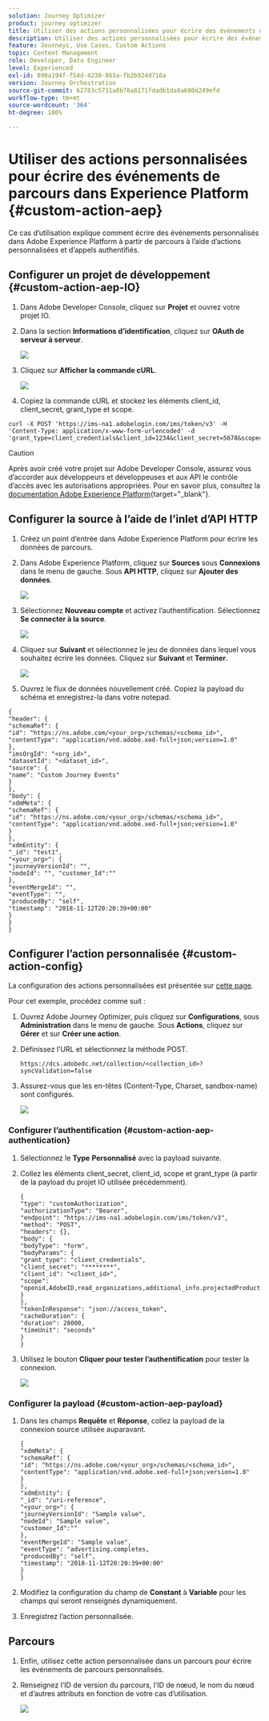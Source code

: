 ```yaml
---
solution: Journey Optimizer
product: journey optimizer
title: Utiliser des actions personnalisées pour écrire des événements de parcours dans AEP
description: Utiliser des actions personnalisées pour écrire des événements de parcours dans AEP
feature: Journeys, Use Cases, Custom Actions
topic: Content Management
role: Developer, Data Engineer
level: Experienced
exl-id: 890a194f-f54d-4230-863a-fb2b924d716a
version: Journey Orchestration
source-git-commit: 62783c5731a8b78a8171fdadb1da8a680d249efd
workflow-type: tm+mt
source-wordcount: '364'
ht-degree: 100%

---
```


# Utiliser des actions personnalisées pour écrire des événements de parcours dans Experience Platform {#custom-action-aep}

Ce cas d’utilisation explique comment écrire des événements personnalisés dans Adobe Experience Platform à partir de parcours à l’aide d’actions personnalisées et d’appels authentifiés.

## Configurer un projet de développement {#custom-action-aep-IO}

1. Dans Adobe Developer Console, cliquez sur **Projet** et ouvrez votre projet IO.

1. Dans la section **Informations d’identification**, cliquez sur **OAuth de serveur à serveur**.

   ![](assets/custom-action-aep-1.png)

1. Cliquez sur **Afficher la commande cURL**.

   ![](assets/custom-action-aep-2.png)

1. Copiez la commande cURL et stockez les éléments client_id, client_secret, grant_type et scope.

```
curl -X POST 'https://ims-na1.adobelogin.com/ims/token/v3' -H 'Content-Type: application/x-www-form-urlencoded' -d 'grant_type=client_credentials&client_id=1234&client_secret=5678&scope=openid,AdobeID,read_organizations,additional_info.projectedProductContext,session'
```

>[!CAUTION]
>
>Après avoir créé votre projet sur Adobe Developer Console, assurez vous d’accorder aux développeurs et développeuses et aux API le contrôle d’accès avec les autorisations appropriées. Pour en savoir plus, consultez la [documentation Adobe Experience Platform](https://experienceleague.adobe.com/fr/docs/experience-platform/landing/platform-apis/api-authentication#grant-developer-and-api-access-control){target="_blank"}.

## Configurer la source à l’aide de l’inlet d’API HTTP

1. Créez un point d’entrée dans Adobe Experience Platform pour écrire les données de parcours.

1. Dans Adobe Experience Platform, cliquez sur **Sources** sous **Connexions** dans le menu de gauche. Sous **API HTTP**, cliquez sur **Ajouter des données**.

   ![](assets/custom-action-aep-3.png)

1. Sélectionnez **Nouveau compte** et activez l’authentification. Sélectionnez **Se connecter à la source**.

   ![](assets/custom-action-aep-4.png)

1. Cliquez sur **Suivant** et sélectionnez le jeu de données dans lequel vous souhaitez écrire les données. Cliquez sur **Suivant** et **Terminer**.

   ![](assets/custom-action-aep-5.png)

1. Ouvrez le flux de données nouvellement créé. Copiez la payload du schéma et enregistrez-la dans votre notepad.

```
{
"header": {
"schemaRef": {
"id": "https://ns.adobe.com/<your_org>/schemas/<schema_id>",
"contentType": "application/vnd.adobe.xed-full+json;version=1.0"
},
"imsOrgId": "<org_id>",
"datasetId": "<dataset_id>",
"source": {
"name": "Custom Journey Events"
}
},
"body": {
"xdmMeta": {
"schemaRef": {
"id": "https://ns.adobe.com/<your_org>/schemas/<schema_id>",
"contentType": "application/vnd.adobe.xed-full+json;version=1.0"
}
},
"xdmEntity": {
"_id": "test1",
"<your_org>": {
"journeyVersionId": "",
"nodeId": "", "customer_Id":""
},
"eventMergeId": "",
"eventType": "",
"producedBy": "self",
"timestamp": "2018-11-12T20:20:39+00:00"
}
}
}
```

## Configurer l’action personnalisée {#custom-action-config}

La configuration des actions personnalisées est présentée sur [cette page](../action/about-custom-action-configuration.md).

Pour cet exemple, procédez comme suit :

1. Ouvrez Adobe Journey Optimizer, puis cliquez sur **Configurations**, sous **Administration** dans le menu de gauche. Sous **Actions**, cliquez sur **Gérer** et sur **Créer une action**.

1. Définissez l’URL et sélectionnez la méthode POST.

   `https://dcs.adobedc.net/collection/<collection_id>?syncValidation=false`

1. Assurez-vous que les en-têtes (Content-Type, Charset, sandbox-name) sont configurés.

   ![](assets/custom-action-aep-7bis.png)

### Configurer l’authentification {#custom-action-aep-authentication}

1. Sélectionnez le **Type** **Personnalisé** avec la payload suivante.

1. Collez les éléments client_secret, client_id, scope et grant_type (à partir de la payload du projet IO utilisée précédemment).

   ```
   {
   "type": "customAuthorization",
   "authorizationType": "Bearer",
   "endpoint": "https://ims-na1.adobelogin.com/ims/token/v3",
   "method": "POST",
   "headers": {},
   "body": {
   "bodyType": "form",
   "bodyParams": {
   "grant_type": "client_credentials",
   "client_secret": "********",
   "client_id": "<client_id>",
   "scope": "openid,AdobeID,read_organizations,additional_info.projectedProductContext,session"
   }
   },
   "tokenInResponse": "json://access_token",
   "cacheDuration": {
   "duration": 28000,
   "timeUnit": "seconds"
   }
   }
   ```

1. Utilisez le bouton **Cliquer pour tester l’authentification** pour tester la connexion.

   ![](assets/custom-action-aep-8.png)

### Configurer la payload {#custom-action-aep-payload}

1. Dans les champs **Requête** et **Réponse**, collez la payload de la connexion source utilisée auparavant.

   ```
   {
   "xdmMeta": {
   "schemaRef": {
   "id": "https://ns.adobe.com/<your_org>/schemas/<schema_id>",
   "contentType": "application/vnd.adobe.xed-full+json;version=1.0"
   }
   },
   "xdmEntity": {
   "_id": "/uri-reference",
   "<your_org>": {
   "journeyVersionId": "Sample value",
   "nodeId": "Sample value",
   "customer_Id":""
   },
   "eventMergeId": "Sample value",
   "eventType": "advertising.completes,
   "producedBy": "self",
   "timestamp": "2018-11-12T20:20:39+00:00"
   }
   }
   ```

1. Modifiez la configuration du champ de **Constant** à **Variable** pour les champs qui seront renseignés dynamiquement.

1. Enregistrez l’action personnalisée.

## Parcours

1. Enfin, utilisez cette action personnalisée dans un parcours pour écrire les événements de parcours personnalisés.

1. Renseignez l’ID de version du parcours, l’ID de nœud, le nom du nœud et d’autres attributs en fonction de votre cas d’utilisation.

   ![](assets/custom-action-aep-9.png)
